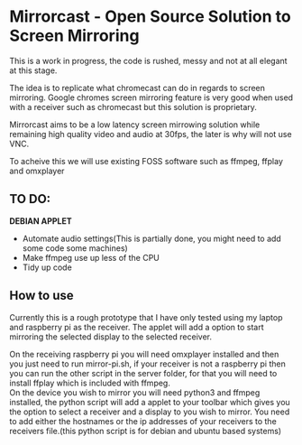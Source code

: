 <h1>Mirrorcast - Open Source Solution to Screen Mirroring</h1>

<p>This is a work in progress, the code is rushed, messy and not at all elegant at this stage.</p>

<p>The idea is to replicate what chromecast can do in regards to screen mirroring. 
Google chromes screen mirroring feature is very good when used with a receiver such as chromecast but this solution is proprietary.</p>

<p>Mirrorcast aims to be a low latency screen mirrowing solution while remaining high quality video and audio at 30fps, the later is why will not use VNC.</p>

<p>To acheive this we will use existing FOSS software such as ffmpeg, ffplay and omxplayer</p>

<h2>TO DO:</h2>

<b>DEBIAN APPLET</b>
<ul><li>Automate audio settings(This is partially done, you might need to add some code some machines)</li>
<li>Make ffmpeg use up less of the CPU</li>
<li>Tidy up code</li></ul>

<h2>How to use</h2>

<p>Currently this is a rough prototype that I have only tested using my laptop and raspberry pi as the receiver. The applet will add a option to start mirroring the selected display to the selected receiver.</p>

<p>On the receiving raspberry pi you will need omxplayer installed and then you just need to run mirror-pi.sh, if your receiver is not a raspberry pi then you can run the other script in the server folder, for that you will need to install ffplay which is included with ffmpeg.<br/>On the device you wish to mirror you will need python3 and ffmpeg installed, the python script will add a applet to your toolbar which gives you the option to select a receiver and a display to you wish to mirror. You need to add either the hostnames or the ip addresses of your receivers to the receivers file.(this python script is for debian and ubuntu based systems)</p>
